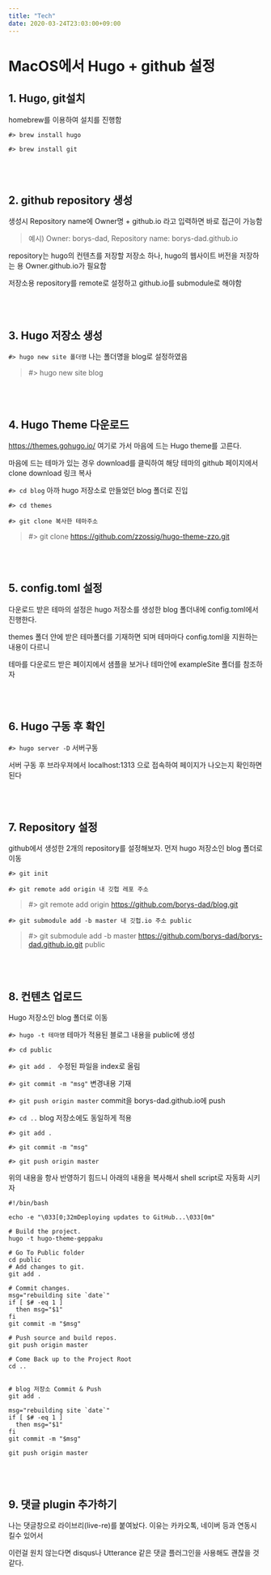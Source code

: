 ```yaml
---
title: "Tech"
date: 2020-03-24T23:03:00+09:00
---
```


# MacOS에서 Hugo + github 설정

## 1. Hugo, git설치

homebrew를 이용하여 설치를 진행함

``` #> brew install hugo ```

``` #> brew install git ```

<br> </br> 

## 2. github repository 생성

생성시 Repository name에 Owner명 + github.io 라고 입력하면 바로 접근이 가능함

> 예시) Owner: borys-dad, Repository name: borys-dad.github.io

repository는 hugo의 컨텐츠를 저장할 저장소 하나, hugo의 웹사이트 버전을 저장하는 용 Owner.github.io가 필요함

저장소용 repository를 remote로 설정하고 github.io를 submodule로 해야함

<br> </br>

## 3. Hugo 저장소 생성

``` #> hugo new site 폴더명 ```  나는 폴더명을 blog로 설정하였음

> #> hugo new site blog



<br> </br>

## 4. Hugo Theme 다운로드

<https://themes.gohugo.io/> 여기로 가서 마음에 드는 Hugo theme를 고른다.

마음에 드는 테마가 있는 경우 download를 클릭하여 해당 테마의 github 페이지에서 clone download 링크 복사

``` #> cd blog ```  아까 hugo 저장소로 만들었던 blog 폴더로 진입

``` #> cd themes ``` 

``` #> git clone 복사한 테마주소 ```

> #> git clone https://github.com/zzossig/hugo-theme-zzo.git

<br> </br>

## 5. config.toml 설정

다운로드 받은 테마의 설정은 hugo 저장소를 생성한 blog 폴더내에 config.toml에서 진행한다.

themes 폴더 안에 받은 테마폴더를 기재하면 되며 테마마다 config.toml을 지원하는 내용이 다르니

테마를 다운로드 받은 페이지에서 샘플을 보거나 테마안에 exampleSite 폴더를 참조하자

<br> </br>

## 6. Hugo 구동 후 확인

``` #> hugo server -D ```  서버구동

서버 구동 후 브라우져에서 localhost:1313 으로 접속하여 페이지가 나오는지 확인하면 된다

<br> </br>

## 7. Repository 설정

github에서 생성한 2개의 repository를 설정해보자. 먼저 hugo 저장소인 blog 폴더로 이동

``` #> git init ```

``` #> git remote add origin 내 깃헙 레포 주소 ```

> #> git remote add origin https://github.com/borys-dad/blog.git

``` #> git submodule add -b master 내 깃헙.io 주소 public ```

> #> git submodule add -b master https://github.com/borys-dad/borys-dad.github.io.git public

<br> </br> 

## 8. 컨텐츠 업로드

Hugo 저장소인 blog 폴더로 이동

``` #> hugo -t 테마명 ``` 테마가 적용된 블로그 내용을 public에 생성

``` #> cd public ```

``` #> git add .  ``` 수정된 파일을 index로 올림

``` #> git commit -m "msg" ``` 변경내용 기재

``` #> git push origin master ``` commit을 borys-dad.github.io에 push

``` #> cd .. ``` blog 저장소에도 동일하게 적용

``` #> git add . ```

``` #> git commit -m "msg" ```

``` #> git push origin master ```

위의 내용을 항사 반영하기 힘드니 아래의 내용을 복사해서 shell script로 자동화 시키자

``` 
#!/bin/bash

echo -e "\033[0;32mDeploying updates to GitHub...\033[0m"

# Build the project.
hugo -t hugo-theme-geppaku

# Go To Public folder
cd public
# Add changes to git.
git add .

# Commit changes.
msg="rebuilding site `date`"
if [ $# -eq 1 ]
  then msg="$1"
fi
git commit -m "$msg"

# Push source and build repos.
git push origin master

# Come Back up to the Project Root
cd ..


# blog 저장소 Commit & Push
git add .

msg="rebuilding site `date`"
if [ $# -eq 1 ]
  then msg="$1"
fi
git commit -m "$msg"

git push origin master

```

<br> </br>

## 9. 댓글 plugin 추가하기

나는 댓글창으로 라이브리(live-re)를 붙여놨다. 이유는 카카오톡, 네이버 등과 연동시킬수 있어서

이런걸 원치 않는다면 disqus나 Utterance 같은 댓글 플러그인을 사용해도 괜찮을 것 같다. 